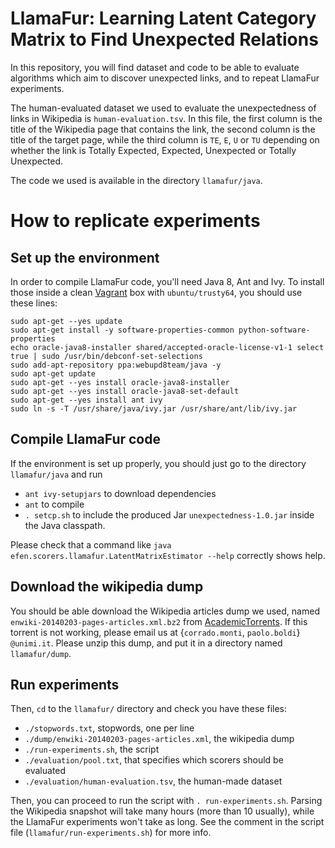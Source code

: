 LlamaFur: Learning Latent Category Matrix to Find Unexpected Relations
======================================================================

In this repository, you will find dataset and code to be able to evaluate algorithms which aim to discover unexpected links, and to repeat LlamaFur experiments. 

The human-evaluated dataset we used to evaluate the unexpectedness of links in Wikipedia is `human-evaluation.tsv`. In this file, the first column is the title of the Wikipedia page that contains the link, the second column is the title of the target page, while the third column is `TE`, `E`, `U` or `TU` depending on whether the link is Totally Expected, Expected, Unexpected or Totally Unexpected.

The code we used is available in the directory `llamafur/java`.

# How to replicate experiments

Set up the environment
----------------------

In order to compile LlamaFur code, you'll need Java 8, Ant and Ivy. To install those inside a clean [Vagrant](http://vagrantup.com/) box with `ubuntu/trusty64`, you should use these lines:

    sudo apt-get --yes update
    sudo apt-get install -y software-properties-common python-software-properties
    echo oracle-java8-installer shared/accepted-oracle-license-v1-1 select true | sudo /usr/bin/debconf-set-selections
    sudo add-apt-repository ppa:webupd8team/java -y
    sudo apt-get update
    sudo apt-get --yes install oracle-java8-installer
    sudo apt-get --yes install oracle-java8-set-default
    sudo apt-get --yes install ant ivy
    sudo ln -s -T /usr/share/java/ivy.jar /usr/share/ant/lib/ivy.jar


Compile LlamaFur code 
----------------------

If the environment is set up properly, you should just go to the directory `llamafur/java` and run

* `ant ivy-setupjars` to download dependencies
* `ant` to compile
* `. setcp.sh` to include the produced Jar `unexpectedness-1.0.jar` inside the Java classpath.

Please check that a command like `java efen.scorers.llamafur.LatentMatrixEstimator --help` correctly shows help.

Download the wikipedia dump
---------------------------

You should be able download the Wikipedia articles dump we used, named `	enwiki-20140203-pages-articles.xml.bz2` from [AcademicTorrents](http://academictorrents.com/details/9512a1f6d21e5012c06a1c9b8e2dd4796ecc77a9). If this torrent is not working, please email us at {`corrado.monti`, `paolo.boldi`} `@unimi.it`.
Please unzip this dump, and put it in a directory named `llamafur/dump`.


Run experiments
---------------

Then, `cd` to the `llamafur/` directory and check you have these files:

* `./stopwords.txt`, stopwords, one per line
* `./dump/enwiki-20140203-pages-articles.xml`, the wikipedia dump
* `./run-experiments.sh`, the script
* `./evaluation/pool.txt`, that specifies which scorers should be evaluated
* `./evaluation/human-evaluation.tsv`, the human-made dataset

Then, you can proceed to run the script with `. run-experiments.sh`. Parsing the Wikipedia snapshot will take many hours (more than 10 usually), while the LlamaFur experiments won't take as long. See the comment in the script file (`llamafur/run-experiments.sh`) for more info.
